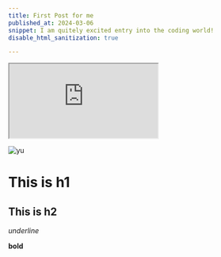 ```yaml
---
title: First Post for me
published_at: 2024-03-06
snippet: I am quitely excited entry into the coding world!
disable_html_sanitization: true

---
```

<iframe src="https://editor.p5js.org/Lily-02/full/AYaQXuyi6"></iframe>

![yu](/24/yu.jpg)


# This is h1

## This is h2

_underline_

**bold**
